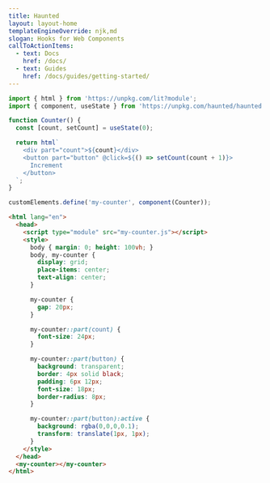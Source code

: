 ```yaml
---
title: Haunted
layout: layout-home
templateEngineOverride: njk,md
slogan: Hooks for Web Components
callToActionItems:
  - text: Docs
    href: /docs/
  - text: Guides
    href: /docs/guides/getting-started/
---
```


<style data-helmet>
  .reason-header { display: none; }
  html { --playground-ide-height: 340px; }
</style>

```js playground example my-counter.js
import { html } from 'https://unpkg.com/lit?module';
import { component, useState } from 'https://unpkg.com/haunted/haunted.js';

function Counter() {
  const [count, setCount] = useState(0);

  return html`
    <div part="count">${count}</div>
    <button part="button" @click=${() => setCount(count + 1)}>
      Increment
    </button>
  `;
}

customElements.define('my-counter', component(Counter));
```

```html playground-file example index.html
<html lang="en">
  <head>
    <script type="module" src="my-counter.js"></script>
    <style>
      body { margin: 0; height: 100vh; }
      body, my-counter {
        display: grid;
        place-items: center;
        text-align: center;
      }

      my-counter {
        gap: 20px;
      }

      my-counter::part(count) {
        font-size: 24px;
      }

      my-counter::part(button) {
        background: transparent;
        border: 4px solid black;
        padding: 6px 12px;
        font-size: 18px;
        border-radius: 8px;
      }

      my-counter::part(button):active {
        background: rgba(0,0,0,0.1);
        transform: translate(1px, 1px);
      }
    </style>
  </head>
  <my-counter></my-counter>
</html>
```
